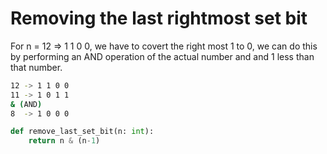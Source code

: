 # Removing the last rightmost set bit

For n = 12 => 1 1 0 0, we have to covert the right most 1 to 0, we can do this by performing an AND operation of the actual number and and 1 less than that number.

```sh
12 -> 1 1 0 0
11 -> 1 0 1 1
& (AND)
8  -> 1 0 0 0
```

```py
def remove_last_set_bit(n: int):
    return n & (n-1)
```
